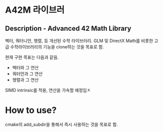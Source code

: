 # A42M 라이브러
## Description - Advanced 42 Math Library
벡터, 쿼터니언, 행렬, 등 개선된 수학 라이브러리.
GLM 및 DirectX Math를 비롯한 고급 수학라이브러리의 기능을 clone하는 것을 목표로 함.

현재 구현 목표는 다음과 같음.
- 벡터와 그 연산
- 쿼터언과 그 연산
- 행렬과 그 연산

SIMD intrinsic를 적용, 연산을 가속할 예정임ㅈ

# How to use?
cmake의 add_subdir을 통해서 즉시 사용하는 것을 목표로 함.
